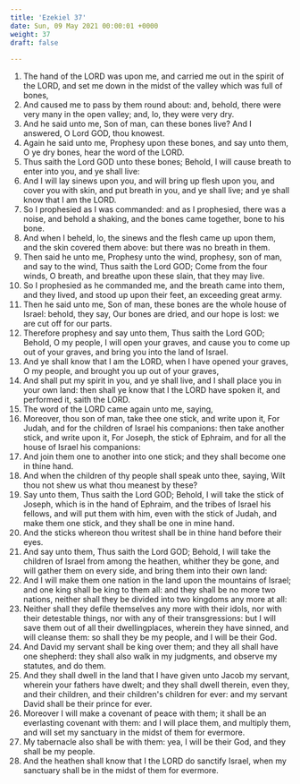 ```yaml
---
title: 'Ezekiel 37'
date: Sun, 09 May 2021 00:00:01 +0000
weight: 37
draft: false
  
---
```


1. The hand of the LORD was upon me, and carried me out in the spirit of the LORD, and set me down in the midst of the valley which was full of bones,
2. And caused me to pass by them round about: and, behold, there were very many in the open valley; and, lo, they were very dry.
3. And he said unto me, Son of man, can these bones live? And I answered, O Lord GOD, thou knowest.
4. Again he said unto me, Prophesy upon these bones, and say unto them, O ye dry bones, hear the word of the LORD.
5. Thus saith the Lord GOD unto these bones; Behold, I will cause breath to enter into you, and ye shall live:
6. And I will lay sinews upon you, and will bring up flesh upon you, and cover you with skin, and put breath in you, and ye shall live; and ye shall know that I am the LORD.
7. So I prophesied as I was commanded: and as I prophesied, there was a noise, and behold a shaking, and the bones came together, bone to his bone.
8. And when I beheld, lo, the sinews and the flesh came up upon them, and the skin covered them above: but there was no breath in them.
9. Then said he unto me, Prophesy unto the wind, prophesy, son of man, and say to the wind, Thus saith the Lord GOD; Come from the four winds, O breath, and breathe upon these slain, that they may live.
10. So I prophesied as he commanded me, and the breath came into them, and they lived, and stood up upon their feet, an exceeding great army.
11. Then he said unto me, Son of man, these bones are the whole house of Israel: behold, they say, Our bones are dried, and our hope is lost: we are cut off for our parts.
12. Therefore prophesy and say unto them, Thus saith the Lord GOD; Behold, O my people, I will open your graves, and cause you to come up out of your graves, and bring you into the land of Israel.
13. And ye shall know that I am the LORD, when I have opened your graves, O my people, and brought you up out of your graves,
14. And shall put my spirit in you, and ye shall live, and I shall place you in your own land: then shall ye know that I the LORD have spoken it, and performed it, saith the LORD.
15. The word of the LORD came again unto me, saying,
16. Moreover, thou son of man, take thee one stick, and write upon it, For Judah, and for the children of Israel his companions: then take another stick, and write upon it, For Joseph, the stick of Ephraim, and for all the house of Israel his companions:
17. And join them one to another into one stick; and they shall become one in thine hand.
18. And when the children of thy people shall speak unto thee, saying, Wilt thou not shew us what thou meanest by these?
19. Say unto them, Thus saith the Lord GOD; Behold, I will take the stick of Joseph, which is in the hand of Ephraim, and the tribes of Israel his fellows, and will put them with him, even with the stick of Judah, and make them one stick, and they shall be one in mine hand.
20. And the sticks whereon thou writest shall be in thine hand before their eyes.
21. And say unto them, Thus saith the Lord GOD; Behold, I will take the children of Israel from among the heathen, whither they be gone, and will gather them on every side, and bring them into their own land:
22. And I will make them one nation in the land upon the mountains of Israel; and one king shall be king to them all: and they shall be no more two nations, neither shall they be divided into two kingdoms any more at all:
23. Neither shall they defile themselves any more with their idols, nor with their detestable things, nor with any of their transgressions: but I will save them out of all their dwellingplaces, wherein they have sinned, and will cleanse them: so shall they be my people, and I will be their God.
24. And David my servant shall be king over them; and they all shall have one shepherd: they shall also walk in my judgments, and observe my statutes, and do them.
25. And they shall dwell in the land that I have given unto Jacob my servant, wherein your fathers have dwelt; and they shall dwell therein, even they, and their children, and their children's children for ever: and my servant David shall be their prince for ever.
26. Moreover I will make a covenant of peace with them; it shall be an everlasting covenant with them: and I will place them, and multiply them, and will set my sanctuary in the midst of them for evermore.
27. My tabernacle also shall be with them: yea, I will be their God, and they shall be my people.
28. And the heathen shall know that I the LORD do sanctify Israel, when my sanctuary shall be in the midst of them for evermore.
